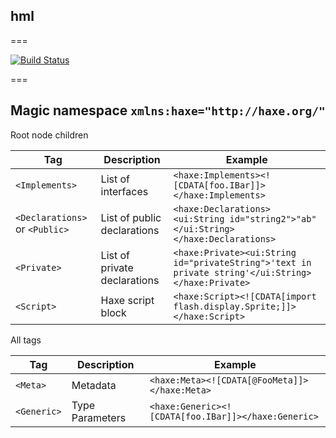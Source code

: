 ## hml
===

[![Build Status](https://travis-ci.org/profelis/hml.svg?branch=master)](https://travis-ci.org/profelis/hml)

===
## Magic namespace `xmlns:haxe="http://haxe.org/"`

Root node children

Tag          | Description   | Example
------------ | ------------- | -------------
`<Implements>` | List of interfaces | `<haxe:Implements><![CDATA[foo.IBar]]></haxe:Implements>`
`<Declarations>` or `<Public>` | List of public declarations | `<haxe:Declarations><ui:String id="string2">"ab"</ui:String></haxe:Declarations>`
`<Private>` | List of private declarations | `<haxe:Private><ui:String id="privateString">'text in private string'</ui:String></haxe:Private>`
`<Script>` | Haxe script block | `<haxe:Script><![CDATA[import flash.display.Sprite;]]></haxe:Script>`

All tags

Tag          | Description   | Example
------------ | ------------- | -------------
`<Meta>` | Metadata | `<haxe:Meta><![CDATA[@FooMeta]]></haxe:Meta>`
`<Generic>` | Type Parameters | `<haxe:Generic><![CDATA[foo.IBar]]></haxe:Generic>`
